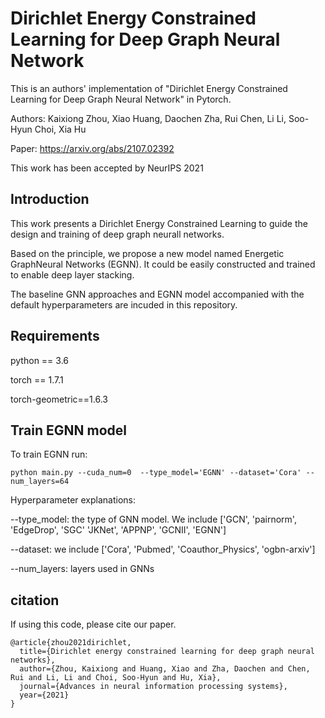 # Dirichlet Energy Constrained Learning for Deep Graph Neural Network

This is an authors' implementation of "Dirichlet Energy Constrained Learning for Deep Graph Neural Network" in Pytorch.

Authors: Kaixiong Zhou, Xiao Huang, Daochen Zha, Rui Chen, Li Li, Soo-Hyun Choi, Xia Hu

Paper: https://arxiv.org/abs/2107.02392

This work has been accepted by NeurIPS 2021


## Introduction

This work presents a Dirichlet Energy Constrained Learning to guide the 
design and training of deep graph neurall networks.

Based on the principle, we propose a new model named  Energetic GraphNeural Networks (EGNN).
It could be easily constructed and trained to enable deep layer stacking. 

The baseline GNN approaches and EGNN model accompanied with the default 
hyperparameters are incuded in this repository.

## Requirements

python == 3.6

torch == 1.7.1

torch-geometric==1.6.3

## Train EGNN model

To train EGNN run:
```
python main.py --cuda_num=0  --type_model='EGNN' --dataset='Cora' --num_layers=64
```
Hyperparameter explanations:


--type_model: the type of GNN model. We include ['GCN', 'pairnorm', 'EdgeDrop', 'SGC'
'JKNet', 'APPNP', 'GCNII', 'EGNN']

--dataset: we include ['Cora', 'Pubmed', 'Coauthor_Physics', 'ogbn-arxiv']

--num_layers: layers used in GNNs



## citation

If using this code, please cite our paper.
```
@article{zhou2021dirichlet,
  title={Dirichlet energy constrained learning for deep graph neural networks},
  author={Zhou, Kaixiong and Huang, Xiao and Zha, Daochen and Chen, Rui and Li, Li and Choi, Soo-Hyun and Hu, Xia},
  journal={Advances in neural information processing systems},
  year={2021}
}
```

